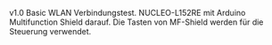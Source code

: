v1.0
    Basic WLAN Verbindungstest.
    NUCLEO-L152RE mit Arduino Multifunction Shield darauf. Die Tasten von MF-Shield werden für die Steuerung verwendet.